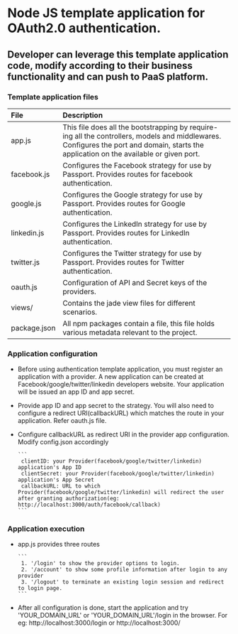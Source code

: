 # Node JS template application for OAuth2.0 authentication.

## Developer can leverage this template application code, modify according to their business functionality and can push to PaaS platform.

### Template application files

File | Description
:-- | :-- 
app.js | This file does all the bootstrapping by require-ing all the controllers, models and middlewares. Configures the port and domain, starts the application on the available or given port.
facebook.js | Configures the Facebook strategy for use by Passport. Provides routes for facebook authentication.
google.js | Configures the Google strategy for use by Passport. Provides routes for Google authentication.
linkedin.js | Configures the LinkedIn strategy for use by Passport. Provides routes for LinkedIn authentication.
twitter.js | Configures the Twitter strategy for use by Passport. Provides routes for Twitter authentication.
oauth.js | Configuration of API and Secret keys of the providers.
views/ | Contains the jade view files for different scenarios.
package.json | All npm packages contain a file, this file holds various metadata relevant to the project.


### Application configuration

- Before using authentication template application, you must register an application with a provider. A new application can be created at Facebook/google/twitter/linkedin developers website. Your application will be issued an app ID and app secret.
- Provide app ID and app secret to the strategy. You will also need to configure a redirect URI(callbackURL) which matches the route in your application. Refer oauth.js file.
- Configure callbackURL as redirect URI in the provider app configuration. Modify config.json accordingly

      ```
       clientID: your Provider(facebook/google/twitter/linkedin) application's App ID
       clientSecret: your Provider(facebook/google/twitter/linkedin) application's App Secret
       callbackURL: URL to which Provider(facebook/google/twitter/linkedin) will redirect the user after granting authorization(eg: http://localhost:3000/auth/facebook/callback)
      ```

### Application execution

- app.js provides three routes

      ```
       1. '/login' to show the provider options to login.
       2. '/account' to show some profile information after login to any provider
       3. '/logout' to terminate an existing login session and redirect to login page.
      ```

- After all configuration is done, start the application and try 'YOUR_DOMAIN_URL' or 'YOUR_DOMAIN_URL'/login in the browser. For eg: http://localhost:3000/login or http://localhost:3000/

